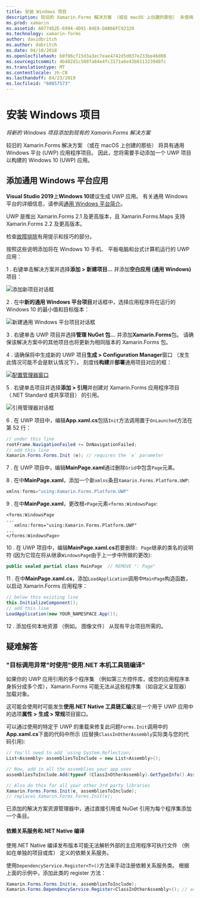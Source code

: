 ```yaml
---
title: 安装 Windows 项目
description: 较旧的 Xamarin.Forms 解决方案 （或在 macOS 上创建的那些） 未使用通用 Windows 平台项目，因此此文章介绍了如何将新的 UWP 项目添加到现有的 Xamarin.Forms 解决方案。
ms.prod: xamarin
ms.assetid: A0774D2E-6994-4D91-84E8-DAB66FC92320
ms.technology: xamarin-forms
author: davidbritch
ms.author: dabritch
ms.date: 04/10/2018
ms.openlocfilehash: b0f06cf15d3a3ec7eae4742d5d037e233be46d08
ms.sourcegitcommit: 4b402d1c508fa84e4fc3171a6e43b811323948fc
ms.translationtype: MT
ms.contentlocale: zh-CN
ms.lasthandoff: 04/23/2019
ms.locfileid: "60857573"
---
```

# <a name="setup-windows-projects"></a>安装 Windows 项目

_将新的 Windows 项目添加到现有的 Xamarin.Forms 解决方案_

较旧的 Xamarin.Forms 解决方案 （或在 macOS 上创建的那些） 将具有通用 Windows 平台 (UWP) 应用程序项目。 因此，您将需要手动添加一个 UWP 项目以构建的 Windows 10 (UWP) 应用。

## <a name="add-a-universal-windows-platform-app"></a>添加通用 Windows 平台应用

**Visual Studio 2019**上**Windows 10**建议生成 UWP 应用。 有关通用 Windows 平台的详细信息，请参阅[通用 Windows 平台简介](/windows/uwp/get-started/universal-application-platform-guide/)。

UWP 是推出 Xamarin.Forms 2.1 及更高版本，且 Xamarin.Forms.Maps 支持 Xamarin.Forms 2.2 及更高版本。

检查<a href="#troubleshooting">故障排除</a>有用提示和技巧的部分。

按照这些说明添加将在 Windows 10 手机、 平板电脑和台式计算机运行的 UWP 应用：

 1 . 右键单击解决方案并选择**添加 > 新建项目...** 并添加**空白应用 (通用 Windows)** 项目：

  ![](universal-images/add-wu.png "添加新项目对话框")

 2 . 在中**新的通用 Windows 平台项目**对话框中，选择应用程序将在运行的 Windows 10 的最小值和目标版本：

  ![](universal-images/target-version.png "新建通用 Windows 平台项目对话框")

 3 . 右键单击 UWP 项目并选择**管理 NuGet 包...** 并添加**Xamarin.Forms**包。 请确保该解决方案中的其他项目也将更新为相同版本的 Xamarin.Forms 包。

 4 . 请确保将中生成新的 UWP 项目**生成 > Configuration Manager**窗口 （发生此情况可能不会是默认情况下）。 刻度线**构建**并**部署**通用项目对应的框：

  [![](universal-images/configuration-sml.png "配置管理器窗口")](universal-images/configuration.png#lightbox "配置管理器窗口")

 5 . 右键单击项目并选择**添加 > 引用**并创建对 Xamarin.Forms 应用程序项目 （.NET Standard 或共享项目） 的引用。

  ![](universal-images/addref-sml.png "引用管理器对话框")

 6 . 在 UWP 项目中，编辑**App.xaml.cs**包括`Init`方法调用置于`OnLaunched`方法在第 52 行：

```csharp
// under this line
rootFrame.NavigationFailed += OnNavigationFailed;
// add this line
Xamarin.Forms.Forms.Init (e); // requires the `e` parameter
```

 7 . 在 UWP 项目中，编辑**MainPage.xaml**通过删除`Grid`中包含`Page`元素。

 8 . 在中**MainPage.xaml**，添加一个新`xmlns`条目`Xamarin.Forms.Platform.UWP`:

```csharp
xmlns:forms="using:Xamarin.Forms.Platform.UWP"
```

 9 . 在中**MainPage.xaml**，更改根`<Page`元素`<forms:WindowsPage`:

```xaml
<forms:WindowsPage
...
   xmlns:forms="using:Xamarin.Forms.Platform.UWP"
...
</forms:WindowsPage>
```

 10 . 在 UWP 项目中，编辑**MainPage.xaml.cs**若要删除`: Page`继承的类名的说明符 (因为它现在将从继承`WindowsPage`由于上一步中所做的更改):

```csharp
public sealed partial class MainPage  // REMOVE ": Page"
```

 11 . 在中**MainPage.xaml.cs**，添加`LoadApplication`调用中`MainPage`构造函数，以启动 Xamarin.Forms 应用程序：

```csharp
// below this existing line
this.InitializeComponent();
// add this line
LoadApplication(new YOUR_NAMESPACE.App());
```

<!--
11 . Double-click **Package.appxmanifest** to set these capabilities
  that are often required:

  Capabilities set:

  * Internet (Client)
  * Location
-->

12 . 添加任何本地资源 （例如。 图像文件） 从现有平台项目所需的。

## <a name="troubleshooting"></a>疑难解答

<a name="target-invocation-exception" />

### <a name="target-invocation-exception-when-using-compile-with-net-native-tool-chain"></a>"目标调用异常"时使用"使用.NET 本机工具链编译"

如果你的 UWP 应用引用的多个程序集 （例如第三方控件库，或您的应用程序本身拆分成多个库），Xamarin.Forms 可能无法从这些程序集 （如自定义呈现器） 加载对象。

这可能会使用时可能发生**使用.NET Native 工具链汇编**这是一个用于 UWP 应用中的选项**属性 > 生成 > 常规**项目窗口。

可以通过使用的特定于 UWP 的重载来修复此问题`Forms.Init`调用中的**App.xaml.cs**下面的代码中所示 (应替换`ClassInOtherAssembly`实际类与您的代码引用):

```csharp
// You'll need to add `using System.Reflection;`
List<Assembly> assembliesToInclude = new List<Assembly>();

// Now, add in all the assemblies your app uses
assembliesToInclude.Add(typeof (ClassInOtherAssembly).GetTypeInfo().Assembly);

// Also do this for all your other 3rd party libraries
Xamarin.Forms.Forms.Init(e, assembliesToInclude);
// replaces Xamarin.Forms.Forms.Init(e);
```

已添加的解决方案资源管理器中，通过直接引用或 NuGet 引用为每个程序集添加一个条目。

#### <a name="dependency-services-and-net-native-compilation"></a>依赖关系服务和.NET Native 编译

使用.NET Native 编译发布版本可能无法解析外部的主应用程序可执行文件 （例如在单独的项目或库） 定义的依赖关系服务。

使用`DependencyService.Register<T>()`方法来手动注册依赖关系服务类。 根据上面的示例中，添加此类的 register 方法：

```csharp
Xamarin.Forms.Forms.Init(e, assembliesToInclude);
Xamarin.Forms.DependencyService.Register<ClassInOtherAssembly>(); // add this
```
